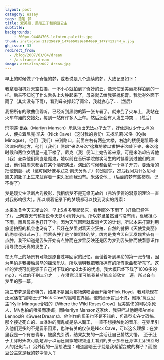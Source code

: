 ```yaml
---
layout: post
category: essay
tags: 随笔 梦
title: 爱美丽、黑暗王子和豌豆公主
subtitle: 
backgrounds:
    - 500px-94488705-lofoten-palette.jpg
thumb: instagram-11325089_1479650595684009_1078413344_n.jpg
gh_issue: 33
redirect_from:
  - /blog/2007/03/04/dream
  - /a-strange-dream
image: articles/2007-dream.jpg
---
```


早上的时候做了个奇怪的梦，或者说是几个连续的梦，大致记录如下：

我拿着相机对天空拍摄，一不小心就拍到了奇妙的云，像天使爱美丽那样拍到的一样。后来不知吃了什么舌头上火肿起来了，母亲就去给我买枇杷膏。我觉得外面下雨了（其实没有下雨），看到母亲撑起了雨伞，我就放心了…（然后）

我把所有的歌曲倒着听，已经听到黑豹的第一张专辑了。就来到了火车上，我站在火车车厢的交接处，每到一站有许多人上车。然后还会有人发生冲突…（然后）

玛丽莲·曼森（Marilyn Manson）乐队演出无法办下去了，好像是缺少什么样的人，便拉着尼克·凯夫（Nick Cave）（这时我的身份）去找凯莉·米洛（Kylie Minogue），他们（我们）来到路口，前面左右有两座大楼，右边的楼便是凯莉·米洛演出的地方。他们（我们）便唱“米洛米洛”这样的歌以求把米洛喊下来。米洛这时候和两位女明星一道下楼了。尼克（我）便叫上她告诉来意。可是米洛却告诉他（我）曼森他们简直是魔鬼，她以前在音乐学院做实习生的时候看到过他们的演出，他们每周末都会在某个酒吧演出。演出的时候都会拿一个胖子开刀，要活活的把他剖腹…我（这时候好像与尼克·凯夫分离了）特别震惊，然后我问为什么尼可·凯夫的肚子上生来就穿着一束头发而我没有。米洛说他…（后面的梦有些模糊，记不得了）
 
梦是现实生活断片的投影，我相信梦不是无缘无故的（弗洛伊德的潜意识理论一直对我影响很大）。所以顺着记录下的梦境都可以找到现实的线索：

本来准备今天去衡山的，早上6点多我爬起床，看到窗外下雨了（好像已经停了），上网查天气预报说今天是小雨转大雨。所以梦里虽然当时没有雨，但我担心下雨，而且母亲也打开了伞。因为天气因素就取消今天的计划，所以本来打算利用旅游拍照的机会也没有了，只好在梦里对着天空狂拍，自然的就把《天使爱美丽》的场景模拟过来了。而舌头肿了是个很奇怪的梦，因为是我今天白天发现舌头有一点肿，我不知道是舌头开始有点肿而在梦里反映还是因为梦到舌头肿而使潜意识作用导致白天真的发生了。

在火车上的场景有可能是原自过年回家的记忆。而倒着听到黑豹的第一张专辑，因为黑豹是我接触最早的摇滚乐队，所以表明我把我所拥有的所有歌曲都听完了。这样的梦境可能是源于自己对下载的mp3太多的忧虑，我大概已经下载了100G多的mp3，听过的不到三分之一，在潜意识里可能我希望能全部欣赏一遍，所以会有梦里的那一幕。

第三节梦是最奇特的，如果不是因为那场演唱会而开始听Pink Floyd，我可能现在还沉迷在“黑暗王子”Nick Cave的黑暗世界里。他的音乐暂且不说，他跟“豌豆公主”Kylie Minogue合唱的《Where the Wild Roses Grow》优美感伤的可以杀死人，MV也拍的唯美而凄婉。而Marilyn Manson这家伙，我只听过他翻唱Annie Lennox的《Sweet Dreams》。他创作的音乐也还是不错的，但造型实在太恐怖，那个接近死亡的、血淋淋的魔鬼或是杀人魔王，一直不想接触他的音乐。在梦里引入他们更多的不是音乐因素，也许有关的仅仅是Nick Cave，可以这么理解：在梦里我是一个有志青年，被魔鬼引诱，结果女友的一席话让自己幡然大悟。（至于肚子上穿的头发可能是源于以前在国家地理频道上看到的关于那些在身体上穿铁丝的人的纪录片。）另外我的一层想法是：难道黑暗王子就是我希望变成的样子？而豌豆公主就是我的梦中情人？
